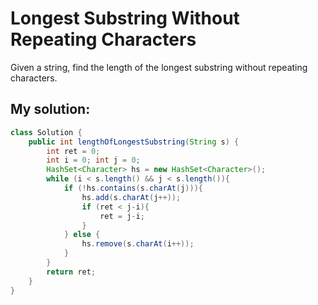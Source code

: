 # Longest Substring Without Repeating Characters

Given a string, find the length of the longest substring without repeating characters.

## My solution:

```Java
class Solution {
    public int lengthOfLongestSubstring(String s) {
        int ret = 0;
        int i = 0; int j = 0;
        HashSet<Character> hs = new HashSet<Character>();
        while (i < s.length() && j < s.length()){
            if (!hs.contains(s.charAt(j))){
                hs.add(s.charAt(j++));
                if (ret < j-i){
                    ret = j-i;
                }
            } else {
                hs.remove(s.charAt(i++));
            }
        }
        return ret;
    }
}
```
